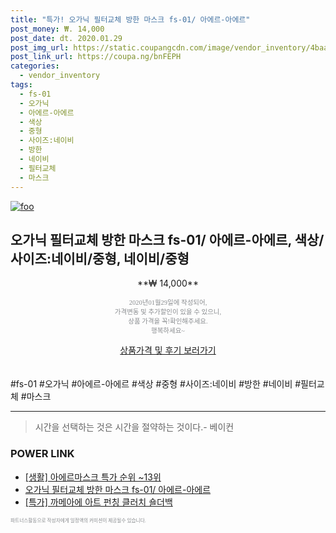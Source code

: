 ```yaml
--- 
title: "특가! 오가닉 필터교체 방한 마스크 fs-01/ 아에르-아에르" 
post_money: ₩. 14,000 
post_date: dt. 2020.01.29 
post_img_url: https://static.coupangcdn.com/image/vendor_inventory/4baa/d14c729ade5efec23eabed5a019cc8c1c4b217c746c7947a2dd442ad5150.jpg 
post_link_url: https://coupa.ng/bnFEPH 
categories: 
  - vendor_inventory 
tags: 
  - fs-01 
  - 오가닉 
  - 아에르-아에르 
  - 색상 
  - 중형 
  - 사이즈:네이비 
  - 방한 
  - 네이비 
  - 필터교체 
  - 마스크 
--- 
```

[![foo](https://static.coupangcdn.com/image/vendor_inventory/4baa/d14c729ade5efec23eabed5a019cc8c1c4b217c746c7947a2dd442ad5150.jpg)](https://coupa.ng/bnFEPH) 

## 오가닉 필터교체 방한 마스크 fs-01/ 아에르-아에르, 색상/사이즈:네이비/중형, 네이비/중형 
<p style="text-align: center;">**₩ 14,000**</p> 
<p style="text-align: center;"><span style="color: #898c8f; font-family: Georgia,Times,serif; font-size: 0.75em;">2020년01월29일에 작성되어, <br>가격변동 및 추가할인이 있을 수 있으니,<br> 상품 가격을 꼭!확인해주세요.<br>행복하세요~</span> 
</p>	 
<div markdown="0" style="text-align: center;"><a href="https://coupa.ng/bnFEPH" class="btn btn--success">상품가격 및 후기 보러가기</a></div> 
<br><br> 
  #fs-01 #오가닉 #아에르-아에르 #색상 #중형 #사이즈:네이비 #방한 #네이비 #필터교체 #마스크 
<hr> 

> 시간을 선택하는 것은 시간을 절약하는 것이다.- 베이컨 


### POWER LINK

* <a href="https://blog.naver.com/sakai111/221788353327" target="_blank"> [생활] 아에르마스크 특가 순위 ~13위</a>
* <a href="https://blog.naver.com/fasyy4321/221789546565" target="_blank">오가닉 필터교체 방한 마스크 fs-01/ 아에르-아에르</a>
* <a href="https://blog.naver.com/santokki14/221789705307" target="_blank">[특가] 까메아에 아트 펀칭 클러치 숄더백</a>

<span style="color: #898c8f; font-family: Georgia,Times,serif; font-size: 0.55em;">파트너스활동으로 작성자에게 일정액의 커미션이 제공될수 있습니다.</span> 
